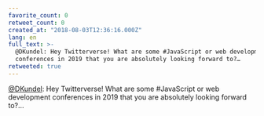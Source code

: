 ```yaml
---
favorite_count: 0
retweet_count: 0
created_at: "2018-08-03T12:36:16.000Z"
lang: en
full_text: >-
  @DKundel: Hey Twitterverse! What are some #JavaScript or web development
  conferences in 2019 that you are absolutely looking forward to?…
retweeted: true
---
```


[@DKundel](https://twitter.com/DKundel): Hey Twitterverse! What are some
#JavaScript or web development conferences in 2019 that you are absolutely
looking forward to?…
